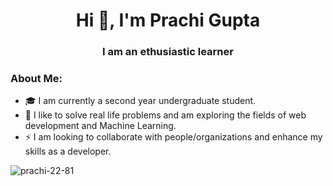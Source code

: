
<!--
**Prachi-22-81/Prachi-22-81** is a ✨ _special_ ✨ repository because its `README.md` (this file) appears on your GitHub profile.

Here are some ideas to get you started:

- 🔭 I’m currently working on ...
- 🌱 I’m currently learning ...
- 👯 I’m looking to collaborate on ...
- 🤔 I’m looking for help with ...
- 💬 Ask me about ...
- 📫 How to reach me: ...
- 😄 Pronouns: ...
- ⚡ Fun fact: ...
-->
<h1 align="center">Hi 👋, I'm Prachi Gupta</h1>
<h3 align="center">I am an ethusiastic learner</h3>

### About Me:

- 🎓 I am currently a second year undergraduate student.
- 🔭 I like to solve real life problems and am exploring the fields of web development and Machine Learning.
- ⚡ I am looking to collaborate with people/organizations and enhance my skills as a developer.
<p align="left">
</p>



<p><img align="left" src="https://github-readme-stats.vercel.app/api/top-langs?username=prachi-22-81&show_icons=true&locale=en&layout=compact" alt="prachi-22-81" /></p>

